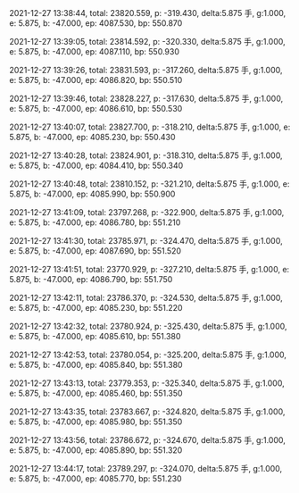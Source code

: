 2021-12-27 13:38:44, total: 23820.559, p: -319.430, delta:5.875 手, g:1.000, e: 5.875, b: -47.000, ep: 4087.530, bp: 550.870

2021-12-27 13:39:05, total: 23814.592, p: -320.330, delta:5.875 手, g:1.000, e: 5.875, b: -47.000, ep: 4087.110, bp: 550.930

2021-12-27 13:39:26, total: 23831.593, p: -317.260, delta:5.875 手, g:1.000, e: 5.875, b: -47.000, ep: 4086.820, bp: 550.510

2021-12-27 13:39:46, total: 23828.227, p: -317.630, delta:5.875 手, g:1.000, e: 5.875, b: -47.000, ep: 4086.610, bp: 550.530

2021-12-27 13:40:07, total: 23827.700, p: -318.210, delta:5.875 手, g:1.000, e: 5.875, b: -47.000, ep: 4085.230, bp: 550.430

2021-12-27 13:40:28, total: 23824.901, p: -318.310, delta:5.875 手, g:1.000, e: 5.875, b: -47.000, ep: 4084.410, bp: 550.340

2021-12-27 13:40:48, total: 23810.152, p: -321.210, delta:5.875 手, g:1.000, e: 5.875, b: -47.000, ep: 4085.990, bp: 550.900

2021-12-27 13:41:09, total: 23797.268, p: -322.900, delta:5.875 手, g:1.000, e: 5.875, b: -47.000, ep: 4086.780, bp: 551.210

2021-12-27 13:41:30, total: 23785.971, p: -324.470, delta:5.875 手, g:1.000, e: 5.875, b: -47.000, ep: 4087.690, bp: 551.520

2021-12-27 13:41:51, total: 23770.929, p: -327.210, delta:5.875 手, g:1.000, e: 5.875, b: -47.000, ep: 4086.790, bp: 551.750

2021-12-27 13:42:11, total: 23786.370, p: -324.530, delta:5.875 手, g:1.000, e: 5.875, b: -47.000, ep: 4085.230, bp: 551.220

2021-12-27 13:42:32, total: 23780.924, p: -325.430, delta:5.875 手, g:1.000, e: 5.875, b: -47.000, ep: 4085.610, bp: 551.380

2021-12-27 13:42:53, total: 23780.054, p: -325.200, delta:5.875 手, g:1.000, e: 5.875, b: -47.000, ep: 4085.840, bp: 551.380

2021-12-27 13:43:13, total: 23779.353, p: -325.340, delta:5.875 手, g:1.000, e: 5.875, b: -47.000, ep: 4085.460, bp: 551.350

2021-12-27 13:43:35, total: 23783.667, p: -324.820, delta:5.875 手, g:1.000, e: 5.875, b: -47.000, ep: 4085.980, bp: 551.350

2021-12-27 13:43:56, total: 23786.672, p: -324.670, delta:5.875 手, g:1.000, e: 5.875, b: -47.000, ep: 4085.890, bp: 551.320

2021-12-27 13:44:17, total: 23789.297, p: -324.070, delta:5.875 手, g:1.000, e: 5.875, b: -47.000, ep: 4085.770, bp: 551.230